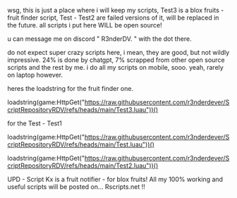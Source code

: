 wsg, this is just a place where i will keep my scripts, Test3 is a blox fruits - fruit finder script, Test - Test2 are failed versions of it, will be replaced in the future.
all scripts i put here WILL be open source!

u can message me on discord " R3nderDV. " with the dot there.

do not expect super crazy scripts here, i mean, they are good, but not wildly impressive. 24% is done by chatgpt, 7% scrapped from other open source scripts and the rest by me.
i do all my scripts on mobile, sooo. yeah, rarely on laptop however.

heres the loadstring for the fruit finder one.

loadstring(game:HttpGet("https://raw.githubusercontent.com/r3nderdever/ScriptRepositoryRDV/refs/heads/main/Test3.luau"))()

for the Test - Test1

loadstring(game:HttpGet("https://raw.githubusercontent.com/r3nderdever/ScriptRepositoryRDV/refs/heads/main/Test.luau"))()

loadstring(game:HttpGet("https://raw.githubusercontent.com/r3nderdever/ScriptRepositoryRDV/refs/heads/main/Test2.luau"))()


UPD - Script Kx is a fruit notifier - for blox fruits!
All my 100% working and useful scripts will be posted on...
Rscripts.net
!!


